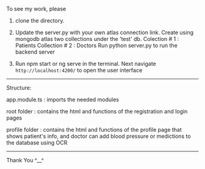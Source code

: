 To see my work, please 

1) clone the directory.

2) Update the server.py with your own atlas connection link.
        Create using mongodb atlas two collections under the 'test' db. 
        Colection # 1 : Patients
        Collection # 2 : Doctors 
        Run python server.py to run the backend server

3) Run npm start or ng serve in the terminal. 
        Next navigate `http://localhost:4200/` 
        to open the user interface
_____________________________________________________________________________________
Structure: 

app.module.ts : imports the needed modules

root folder : contains the html and functions of the registration and login pages

profile folder : contains the html and functions of the profile page that shows patient's info, and 
                 doctor can add blood pressure or medictions to the database using OCR
_____________________________________________________________________________________

Thank You ^__^

